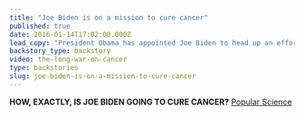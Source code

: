 ```yaml
---
title: "Joe Biden is on a mission to cure cancer"
published: true
date: 2016-01-14T17:02:00.000Z
lead_copy: "President Obama has appointed Joe Biden to head up an effort to cure cancer. Here’s what happened the first time a president declared war on cancer. "
backstory_type: backstory
video: the-long-war-on-cancer
type: backstories
slug: joe-biden-is-on-a-mission-to-cure-cancer
---
```


**HOW, EXACTLY, IS JOE BIDEN GOING TO CURE CANCER?**
[Popular Science ](http://www.popsci.com/how-exactly-is-joe-biden-going-to-cure-cancer)

